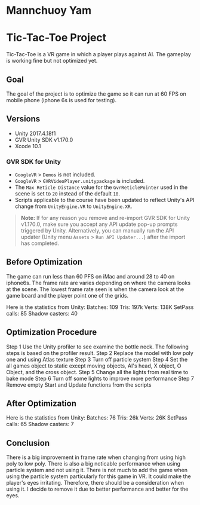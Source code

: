 # Mannchuoy Yam

# Tic-Tac-Toe Project
Tic-Tac-Toe is a VR game in which a player plays against AI. The gameplay is working fine but not optimized yet. 

## Goal
The goal of the project is to optimize the game so it can run at 60 FPS on mobile phone (iphone 6s is used for testing).

## Versions
- Unity 2017.4.18f1
- GVR Unity SDK v1.170.0
- Xcode 10.1

### GVR SDK for Unity
- `GoogleVR` > `Demos` is not included.
- `GoogleVR` > `GVRVideoPlayer.unitypackage` is included.
- The `Max Reticle Distance` value for the `GvrReticlePointer` used in the scene is set to `20` instead of the default `10`.
- Scripts applicable to the course have been updated to reflect Unity's API change from `UnityEngine.VR` to `UnityEngine.XR`.

>**Note:** If for any reason you remove and re-import GVR SDK for Unity v1.170.0, make sure you accept any API update pop-up prompts triggered by Unity. Alternatively, you can manually run the API updater (Unity menu `Assets` > `Run API Updater...`) after the import has completed.


## Before Optimization
The game can run less than 60 PFS on iMac and around 28 to 40 on iphone6s. The frame rate are varies depending on 
where the camera looks at the scene. The lowest frame rate seen is when the camera look at the game board and the player
point one of the grids. 

Here is the statistics from Unity:
Batches: 109
Tris: 197k
Verts: 138K
SetPass calls: 85
Shadow casters: 40

## Optimization Procedure
Step 1
	Use the Unity profiler to see examine the bottle neck. The following steps is based on the profiler result.
Step 2
	Replace the model with low poly one and using Atlas texture
Step 3
	Turn off particle system
Step 4
	Set the all games object to static except moving objects, AI's head, X object, O Object, and the cross object. 
Step 5 
	Change all the lights from real time to bake mode
Step 6
	Turn off some lights to improve more performance
Step 7
	Remove empty Start and Update functions from the scripts

## After Optimization
Here is the statistics from Unity:
Batches: 76
Tris: 26k
Verts: 26K
SetPass calls: 65
Shadow casters: 7

## Conclusion
There is a big improvement in frame rate when changing from using high poly to low poly. There is also a big noticable performance when using particle system and not using it. There is not much to add the game when using the particle system particularly for this game in VR. It could make the player's eyes irritating. Therefore, there should be a consideration when using it. I decide to remove it due to better performance and better for the eyes. 